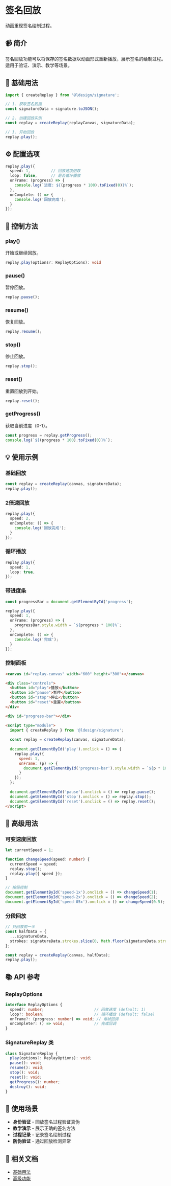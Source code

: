 # 签名回放

动画重现签名绘制过程。

## 📹 简介

签名回放功能可以将保存的签名数据以动画形式重新播放，展示签名的绘制过程。适用于验证、演示、教学等场景。

## 🚀 基础用法

```typescript
import { createReplay } from '@ldesign/signature';

// 1. 获取签名数据
const signatureData = signature.toJSON();

// 2. 创建回放实例
const replay = createReplay(replayCanvas, signatureData);

// 3. 开始回放
replay.play();
```

## ⚙️ 配置选项

```typescript
replay.play({
  speed: 1,         // 回放速度倍数
  loop: false,      // 是否循环播放
  onFrame: (progress) => {
    console.log(`进度: ${(progress * 100).toFixed(0)}%`);
  },
  onComplete: () => {
    console.log('回放完成');
  }
});
```

## 🎯 控制方法

### play()

开始或继续回放。

```typescript
replay.play(options?: ReplayOptions): void
```

### pause()

暂停回放。

```typescript
replay.pause();
```

### resume()

恢复回放。

```typescript
replay.resume();
```

### stop()

停止回放。

```typescript
replay.stop();
```

### reset()

重置回放到开始。

```typescript
replay.reset();
```

### getProgress()

获取当前进度（0-1）。

```typescript
const progress = replay.getProgress();
console.log(`${(progress * 100).toFixed(0)}%`);
```

## 💡 使用示例

### 基础回放

```typescript
const replay = createReplay(canvas, signatureData);
replay.play();
```

### 2倍速回放

```typescript
replay.play({
  speed: 2,
  onComplete: () => {
    console.log('回放完成');
  }
});
```

### 循环播放

```typescript
replay.play({
  speed: 1,
  loop: true,
});
```

### 带进度条

```typescript
const progressBar = document.getElementById('progress');

replay.play({
  speed: 1,
  onFrame: (progress) => {
    progressBar.style.width = `${progress * 100}%`;
  },
  onComplete: () => {
    console.log('完成');
  }
});
```

### 控制面板

```html
<canvas id="replay-canvas" width="600" height="300"></canvas>

<div class="controls">
  <button id="play">播放</button>
  <button id="pause">暂停</button>
  <button id="stop">停止</button>
  <button id="reset">重置</button>
</div>

<div id="progress-bar"></div>

<script type="module">
  import { createReplay } from '@ldesign/signature';
  
  const replay = createReplay(canvas, signatureData);
  
  document.getElementById('play').onclick = () => {
    replay.play({
      speed: 1,
      onFrame: (p) => {
        document.getElementById('progress-bar').style.width = `${p * 100}%`;
      }
    });
  };
  
  document.getElementById('pause').onclick = () => replay.pause();
  document.getElementById('stop').onclick = () => replay.stop();
  document.getElementById('reset').onclick = () => replay.reset();
</script>
```

## 🎨 高级用法

### 可变速度回放

```typescript
let currentSpeed = 1;

function changeSpeed(speed: number) {
  currentSpeed = speed;
  replay.stop();
  replay.play({ speed });
}

// 按钮控制
document.getElementById('speed-1x').onclick = () => changeSpeed(1);
document.getElementById('speed-2x').onclick = () => changeSpeed(2);
document.getElementById('speed-05x').onclick = () => changeSpeed(0.5);
```

### 分段回放

```typescript
// 只回放前一半
const halfData = {
  ...signatureData,
  strokes: signatureData.strokes.slice(0, Math.floor(signatureData.strokes.length / 2)),
};

const replay = createReplay(canvas, halfData);
replay.play();
```

## 📚 API 参考

### ReplayOptions

```typescript
interface ReplayOptions {
  speed?: number;                      // 回放速度 (default: 1)
  loop?: boolean;                      // 循环播放 (default: false)
  onFrame?: (progress: number) => void; // 每帧回调
  onComplete?: () => void;             // 完成回调
}
```

### SignatureReplay 类

```typescript
class SignatureReplay {
  play(options?: ReplayOptions): void;
  pause(): void;
  resume(): void;
  stop(): void;
  reset(): void;
  getProgress(): number;
  destroy(): void;
}
```

## 🎯 使用场景

- **身份验证** - 回放签名过程验证真伪
- **教学演示** - 展示正确的签名方法
- **过程记录** - 记录签名绘制过程
- **防伪验证** - 通过回放检测异常

## 🔗 相关文档

- [基础用法](/guide/basic-usage)
- [高级功能](/guide/advanced-features)

